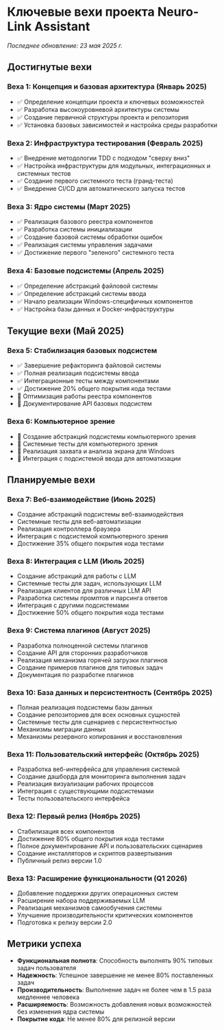 # Ключевые вехи проекта Neuro-Link Assistant

*Последнее обновление: 23 мая 2025 г.*

## Достигнутые вехи

### Веха 1: Концепция и базовая архитектура (Январь 2025)
- ✅ Определение концепции проекта и ключевых возможностей
- ✅ Разработка высокоуровневой архитектуры системы
- ✅ Создание первичной структуры проекта и репозитория
- ✅ Установка базовых зависимостей и настройка среды разработки

### Веха 2: Инфраструктура тестирования (Февраль 2025)
- ✅ Внедрение методологии TDD с подходом "сверху вниз"
- ✅ Настройка инфраструктуры для модульных, интеграционных и системных тестов
- ✅ Создание первого системного теста (гранд-теста)
- ✅ Внедрение CI/CD для автоматического запуска тестов

### Веха 3: Ядро системы (Март 2025)
- ✅ Реализация базового реестра компонентов
- ✅ Разработка системы инициализации
- ✅ Создание базовой системы обработки ошибок
- ✅ Реализация системы управления задачами
- ✅ Достижение первого "зеленого" системного теста

### Веха 4: Базовые подсистемы (Апрель 2025)
- ✅ Определение абстракций файловой системы
- ✅ Определение абстракций системы ввода
- ✅ Начало реализации Windows-специфичных компонентов
- ✅ Настройка базы данных и Docker-инфраструктуры

## Текущие вехи (Май 2025)

### Веха 5: Стабилизация базовых подсистем
- ✅ Завершение рефакторинга файловой системы
- ✅ Полная реализация подсистемы ввода
- ✅ Интеграционные тесты между компонентами
- ✅ Достижение 20% общего покрытия кода тестами
- 🚧 Оптимизация работы реестра компонентов
- 🚧 Документирование API базовых подсистем

### Веха 6: Компьютерное зрение
- 🚧 Создание абстракций подсистемы компьютерного зрения
- 🚧 Системные тесты для компьютерного зрения
- 🚧 Реализация захвата и анализа экрана для Windows
- 🚧 Интеграция с подсистемой ввода для автоматизации

## Планируемые вехи

### Веха 7: Веб-взаимодействие (Июнь 2025)
- Создание абстракций подсистемы веб-взаимодействия
- Системные тесты для веб-автоматизации
- Реализация контроллера браузера
- Интеграция с подсистемой компьютерного зрения
- Достижение 35% общего покрытия кода тестами

### Веха 8: Интеграция с LLM (Июль 2025)
- Создание абстракций для работы с LLM
- Системные тесты для задач, использующих LLM
- Реализация клиентов для различных LLM API
- Разработка системы промптов и парсинга ответов
- Интеграция с другими подсистемами
- Достижение 50% общего покрытия кода тестами

### Веха 9: Система плагинов (Август 2025)
- Разработка полноценной системы плагинов
- Создание API для сторонних разработчиков
- Реализация механизма горячей загрузки плагинов
- Создание примеров плагинов для типовых задач
- Документация по разработке плагинов

### Веха 10: База данных и персистентность (Сентябрь 2025)
- Полная реализация подсистемы базы данных
- Создание репозиториев для всех основных сущностей
- Системные тесты для сценариев с персистентностью
- Механизмы миграции данных
- Механизмы резервного копирования и восстановления

### Веха 11: Пользовательский интерфейс (Октябрь 2025)
- Разработка веб-интерфейса для управления системой
- Создание дашборда для мониторинга выполнения задач
- Реализация визуализации рабочих процессов
- Интеграция с существующими подсистемами
- Тесты пользовательского интерфейса

### Веха 12: Первый релиз (Ноябрь 2025)
- Стабилизация всех компонентов
- Достижение 80% общего покрытия кода тестами
- Полное документирование API и пользовательских сценариев
- Создание инсталляторов и скриптов развертывания
- Публичный релиз версии 1.0

### Веха 13: Расширение функциональности (Q1 2026)
- Добавление поддержки других операционных систем
- Расширение набора поддерживаемых LLM
- Реализация механизмов самообучения системы
- Улучшение производительности критических компонентов
- Подготовка к релизу версии 2.0

## Метрики успеха

- **Функциональная полнота**: Способность выполнять 90% типовых задач пользователя
- **Надежность**: Успешное завершение не менее 80% поставленных задач
- **Производительность**: Выполнение задач не более чем в 1.5 раза медленнее человека
- **Расширяемость**: Возможность добавления новых возможностей без изменения ядра системы
- **Покрытие кода**: Не менее 80% для релизной версии
